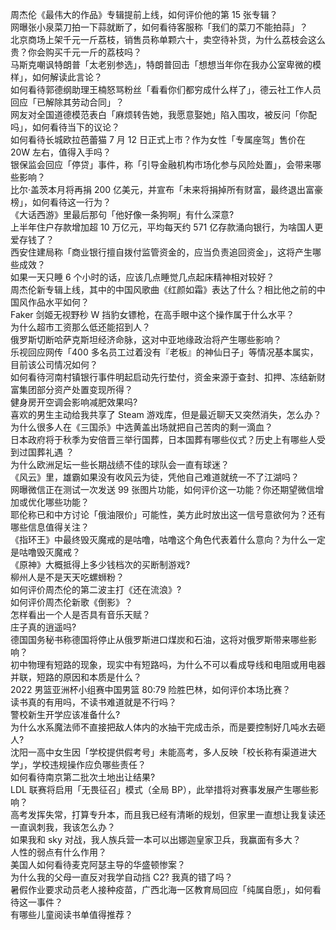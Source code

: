 周杰伦《最伟大的作品》专辑提前上线，如何评价他的第 15 张专辑？  
网曝张小泉菜刀拍一下蒜就断了，如何看待客服称「我们的菜刀不能拍蒜」？  
北京商场上架千元一斤荔枝，销售员称单颗六十，卖空待补货，为什么荔枝会这么贵？你会购买千元一斤的荔枝吗？  
马斯克嘲讽特朗普「太老别参选」，特朗普回击「想想当年你在我办公室卑微的模样」，如何解读此言论？  
如何看待郭德纲助理王楠怒骂粉丝「看看你们都穷成什么样了」，德云社工作人员回应「已解除其劳动合同」？  
网友对全国道德模范表白「麻烦转告她，我愿意娶她」陷入围攻，被反问「你配吗」，如何看待当下的议论？  
如何看待长城欧拉芭蕾猫 7 月 12 日正式上市？作为女性「专属座驾」售价在 20W 左右，值得入手吗？  
银保监会回应「停贷」事件，称「引导金融机构市场化参与风险处置」，会带来哪些影响？  
比尔·盖茨本月将再捐 200 亿美元，并宣布「未来将捐掉所有财富，最终退出富豪榜」，如何看待这一行为？  
《大话西游》里最后那句「他好像一条狗啊」有什么深意?  
上半年住户存款增加超 10 万亿元，平均每天约 571 亿存款涌向银行，为啥国人更爱存钱了？  
西安住建局称「商业银行擅自拨付监管资金的，应当负责追回资金」，这将产生哪些成效？  
如果一天只睡 6 个小时的话，应该几点睡觉几点起床精神相对较好？  
周杰伦新专辑上线，其中的中国风歌曲《红颜如霜》表达了什么？相比他之前的中国风作品水平如何？  
Faker 剑姬无视野秒 W 挡豹女镖枪，在高手眼中这个操作属于什么水平？  
为什么超市工资那么低还能招到人？  
俄罗斯切断哈萨克斯坦经济命脉，这对中亚地缘政治将产生哪些影响？  
乐视回应网传「400 多名员工过着没有『老板』的神仙日子」等情况基本属实，目前该公司情况如何？  
如何看待河南村镇银行事件明起启动先行垫付，资金来源于查封、扣押、冻结新财富集团部分资产处置变现所得？  
健身房开空调会影响减肥效果吗?  
喜欢的男生主动给我共享了 Steam 游戏库，但是最近聊天又突然消失，怎么办？  
为什么很多人在《三国杀》中选黄盖出场就把自己苦肉的剩一滴血？  
日本政府将于秋季为安倍晋三举行国葬，日本国葬有哪些仪式？历史上有哪些人受到过国葬礼遇 ？  
为什么欧洲足坛一些长期战绩不佳的球队会一直有球迷？  
《风云》里，雄霸如果没有收风云为徒，凭他自己难道就统一不了江湖吗？  
网曝微信正在测试一次发送 99 张图片功能，如何评价这一功能？你还期望微信增加或优化哪些功能？  
耶伦称已和中方讨论「俄油限价」可能性，美方此时放出这一信号意欲何为？还有哪些信息值得关注？  
《指环王》中最终毁灭魔戒的是咕噜，咕噜这个角色代表着什么意向？为什么一定是咕噜毁灭魔戒？  
《原神》大概抵得上多少钱档次的买断制游戏?  
柳州人是不是天天吃螺蛳粉？  
如何评价周杰伦的第二波主打《还在流浪》?  
如何评价周杰伦新歌《倒影》？  
怎样看出一个人是否具有音乐天赋？  
庄子真的逍遥吗?  
德国国务秘书称德国将停止从俄罗斯进口煤炭和石油，这将对俄罗斯带来哪些影响？  
初中物理有短路的现象，现实中有短路吗，为什么不可以看成导线和电阻或用电器并联，短路的原因和本质是什么？  
2022 男篮亚洲杯小组赛中国男篮 80:79 险胜巴林，如何评价本场比赛？  
读书真的有用吗，不读书难道就是不行吗？  
警校新生开学应该准备什么?  
为什么水系魔法师不直接把敌人体内的水抽干完成击杀，而是要控制好几吨水去砸人?  
沈阳一高中女生因「学校提供假考号」未能高考，多人反映「校长称有渠道进大学」，学校违规操作应负哪些责任？  
如何看待南京第二批次土地出让结果?  
LDL 联赛将启用「无畏征召」模式（全局 BP），此举措将对赛事发展产生哪些影响？  
高考发挥失常，打算专升本，而且我已经有清晰的规划，但家里一直想让我复读还一直讽刺我，我该怎么办？  
如果我和 sky 对战，我人族兵营一本可以出娜迦皇家卫兵，我赢面有多大？  
人性的弱点有什么作用？  
美国人如何看待麦克阿瑟主导的华盛顿惨案？  
为什么我的父母一直反对我学自动挡 C2? 我真的错了吗？  
暑假作业要求动员老人接种疫苗，广西北海一区教育局回应「纯属自愿」，如何看待这一事件？  
有哪些儿童阅读书单值得推荐？  
